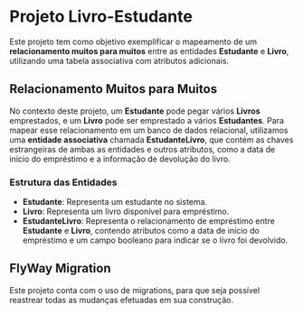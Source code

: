 # Projeto Livro-Estudante

Este projeto tem como objetivo exemplificar o mapeamento de um **relacionamento muitos para muitos** entre as entidades **Estudante** e **Livro**, utilizando uma tabela associativa com atributos adicionais.

## Relacionamento Muitos para Muitos

No contexto deste projeto, um **Estudante** pode pegar vários **Livros** emprestados, e um **Livro** pode ser emprestado a vários **Estudantes**. Para mapear esse relacionamento em um banco de dados relacional, utilizamos uma **entidade associativa** chamada **EstudanteLivro**, que contém as chaves estrangeiras de ambas as entidades e outros atributos, como a data de início do empréstimo e a informação de devolução do livro.

### Estrutura das Entidades

- **Estudante**: Representa um estudante no sistema.
- **Livro**: Representa um livro disponível para empréstimo.
- **EstudanteLivro**: Representa o relacionamento de empréstimo entre **Estudante** e **Livro**, contendo atributos como a data de início do empréstimo e um campo booleano para indicar se o livro foi devolvido.

## FlyWay Migration

Este projeto conta com o uso de migrations, para que seja possível reastrear todas as mudanças efetuadas em sua construção.
